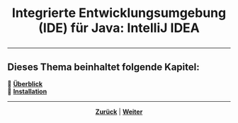 # <p align="center">Integrierte Entwicklungsumgebung (IDE) für Java: IntelliJ IDEA</p>

<!--Einleitung und Kapitelübersicht-->

---

**Dieses Thema beinhaltet folgende Kapitel:**
---

🔹 [**Überblick**](/docs/04-tools/03-intellij/01-ueberblick/README.md) </br>
🔹 [**Installation**](/docs/04-tools/03-intellij/02-installation/README.md) </br>

---

<p align="center">
<a href="/docs/04-tools/02-vscode/05-debugging/README.md"><strong>Zurück</strong></a> | 
<a href="/docs/04-tools/03-intellij/01-ueberblick/README.md"><strong>Weiter</strong></a>
</p>